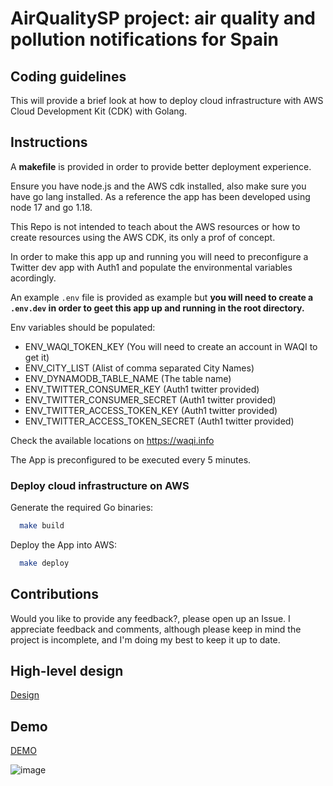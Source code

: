 # AirQualitySP project: air quality and pollution notifications for Spain

## Coding guidelines

This will provide a brief look at how to deploy cloud infrastructure with AWS Cloud
Development Kit (CDK) with Golang.

## Instructions

A __makefile__ is provided in order to provide better deployment experience.

Ensure you have node.js and the AWS cdk installed, also make sure you have go
lang installed. As a reference the app has been developed using node 17 and go 1.18.

This Repo is not intended to teach about the AWS resources or how to create
resources using the AWS CDK, its only a prof of concept.

In order to make this app up and running you will need to preconfigure a Twitter
dev app with Auth1 and populate the environmental variables acordingly.

An example `.env` file is provided as example but __you will need to create a
`.env.dev` in order to geet this app up and running in the root directory.__

Env variables should be populated:

- ENV_WAQI_TOKEN_KEY (You will need to create an account in WAQI to get it)
- ENV_CITY_LIST (Alist of comma separated City Names)
- ENV_DYNAMODB_TABLE_NAME (The table name)
- ENV_TWITTER_CONSUMER_KEY (Auth1 twitter provided)
- ENV_TWITTER_CONSUMER_SECRET (Auth1 twitter provided)
- ENV_TWITTER_ACCESS_TOKEN_KEY (Auth1 twitter provided)
- ENV_TWITTER_ACCESS_TOKEN_SECRET (Auth1 twitter provided)

Check the available locations on <https://waqi.info>

The App is preconfigured to be executed every 5 minutes.

### Deploy cloud infrastructure on AWS

Generate the required Go binaries:

```bash
  make build
```

Deploy the App into AWS:

```bash
  make deploy
```

## Contributions

Would you like to provide any feedback?, please open up an Issue. I appreciate
feedback and comments, although please keep in mind the project is incomplete,
and I'm doing my best to keep it up to date.

## High-level design

[Design](https://github.com/angelenriquep/AirQuality/blob/master/images/Hight-Level-Design.png)

## Demo

[DEMO](https://twitter.com/ngelEnr27558455)

![image](https://github.com/angelenriquep/AirQuality/assets/56274826/6c49919f-7a86-4169-849a-0f7528a6eaa1)

